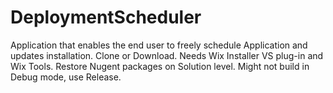 # DeploymentScheduler
Application that enables the end user to freely schedule Application and updates installation.
Clone or Download.
Needs Wix Installer VS plug-in and Wix Tools.
Restore Nugent packages on Solution level.
Might not build in Debug mode, use Release.
